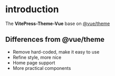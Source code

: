 # introduction

The **VitePress-Theme-Vue** base on [@vue/theme](https://github.com/vuejs/theme)

## Differences from @vue/theme

- Remove hard-coded, make it easy to use
- Refine style, more nice
- Home page support
- More practical components
